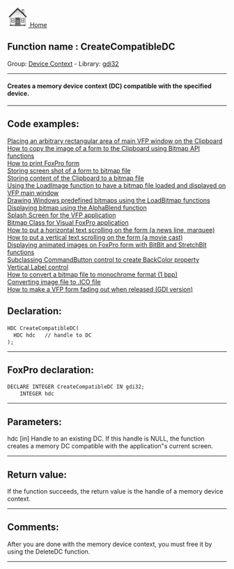 [<img src="../../images/home.png"> Home ](https://github.com/VFPX/Win32API)  

## Function name : CreateCompatibleDC
Group: [Device Context](../../functions_group.md#Device_Context)  -  Library: [gdi32](../../../libraries.md#gdi32)  
***  


#### Creates a memory device context (DC) compatible with the specified device.
***  


## Code examples:
[Placing an arbitrary rectangular area of main VFP window on the Clipboard](../../samples/sample_081.md)  
[How to copy the image of a form to the Clipboard using Bitmap API functions](../../samples/sample_091.md)  
[How to print FoxPro form](../../samples/sample_158.md)  
[Storing screen shot of a form to bitmap file](../../samples/sample_187.md)  
[Storing content of the Clipboard to a bitmap file](../../samples/sample_189.md)  
[Using the LoadImage function to have a bitmap file loaded and displayed on VFP main window](../../samples/sample_210.md)  
[Drawing Windows predefined bitmaps using the LoadBitmap functions](../../samples/sample_253.md)  
[Displaying bitmap using the AlphaBlend function](../../samples/sample_293.md)  
[Splash Screen for the VFP application](../../samples/sample_294.md)  
[Bitmap Class for Visual FoxPro application](../../samples/sample_295.md)  
[How to put a horizontal text scrolling on the form (a news line, marquee)](../../samples/sample_352.md)  
[How to put a vertical text scrolling on the form (a movie cast)](../../samples/sample_354.md)  
[Displaying animated images on FoxPro form with BitBlt and StretchBlt functions](../../samples/sample_355.md)  
[Subclassing CommandButton control to create BackColor property](../../samples/sample_392.md)  
[Vertical Label control](../../samples/sample_398.md)  
[How to convert a bitmap file to monochrome format (1 bpp)](../../samples/sample_493.md)  
[Converting image file to .ICO file](../../samples/sample_503.md)  
[How to make a VFP form fading out when released (GDI version)](../../samples/sample_528.md)  

## Declaration:
```foxpro  
HDC CreateCompatibleDC(
  HDC hdc   // handle to DC
);  
```  
***  


## FoxPro declaration:
```foxpro  
DECLARE INTEGER CreateCompatibleDC IN gdi32;
	INTEGER hdc  
```  
***  


## Parameters:
hdc 
[in] Handle to an existing DC. If this handle is NULL, the function creates a memory DC compatible with the application"s current screen.  
***  


## Return value:
If the function succeeds, the return value is the handle of a memory device context.  
***  


## Comments:
After you are done with the memory device context, you must free it by using the DeleteDC function.  
  
***  

